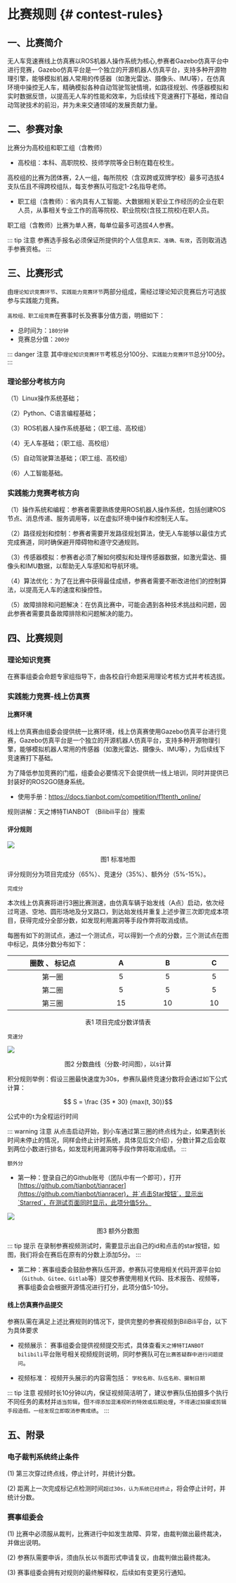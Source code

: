 # 比赛规则 {# contest-rules}

## 一、比赛简介
无人车竞速赛线上仿真赛以ROS机器人操作系统为核心,参赛者Gazebo仿真平台中进行竞赛，Gazebo仿真平台是一个独立的开源机器人仿真平台，支持多种开源物理引擎，能够模拟机器人常用的传感器（如激光雷达、摄像头、IMU等），在仿真环境中操控无人车，精确模拟各种自动驾驶驾驶情境，如路径规划、传感器模拟和实时数据反馈，以提高无人车的性能和效率，为后续线下竞速赛打下基础，推动自动驾驶技术的前沿，并为未来交通领域的发展贡献力量。

## 二、参赛对象
比赛分为高校组和职工组（含教师）

- 高校组：本科、高职院校、技师学院等全日制在籍在校生。

高校组的比赛为团体赛，2人一组，每所院校（含双跨或双牌学校）最多可选拔4支队伍且不得跨校组队，每支参赛队可指定1-2名指导老师。

- 职工组（含教师）：省内具有人工智能、大数据相关职业工作经历的企业在职人员，从事相关专业工作的高等院校、职业院校(含技工院校)在职人员。

职工组（含教师）比赛为单人赛，每单位最多可选拔4人参赛。

::: tip 注意
参赛选手报名必须保证所提供的个人信息`真实、准确、有效`，否则取消选手参赛资格。
:::

## 三、比赛形式
由`理论知识竞赛环节`、`实践能力竞赛环节`两部分组成，需经过理论知识竞赛后方可选拔参与实践能力竞赛。

`高校组、职工组竞赛`在赛事时长及赛事分值方面，明细如下：

- 总时间为：`180分钟`
- 竞赛总分值：`200分`

::: danger 注意
其中`理论知识竞赛环节`考核总分100分、`实践能力竞赛环节`总分100分。
:::

### 理论部分考核方向

（1）Linux操作系统基础；

（2）Python、C语言编程基础；

（3）ROS机器人操作系统基础；（职工组、高校组）

（4）无人车基础；（职工组、高校组）

（5）自动驾驶算法基础；（职工组、高校组）

（6）人工智能基础。

### 实践能力竞赛考核方向

（1）操作系统和编程：参赛者需要熟练使用ROS机器人操作系统，包括创建ROS节点、消息传递、服务调用等，以在虚拟环境中操作和控制无人车。

（2）路径规划和控制：参赛者需要开发路径规划算法，使无人车能够以最佳方式完成赛道，同时确保避开障碍物和遵守交通规则。

（3）传感器模拟：参赛者必须了解如何模拟和处理传感器数据，如激光雷达、摄像头和IMU数据，以帮助无人车感知和导航环境。

（4）算法优化：为了在比赛中获得最佳成绩，参赛者需要不断改进他们的控制算法，以提高无人车的速度和操控性。

（5）故障排除和问题解决：在仿真比赛中，可能会遇到各种技术挑战和问题，因此参赛者需要具备故障排除和问题解决的能力。

## 四、比赛规则

### 理论知识竞赛

在赛事组委会命题专家组指导下，由各校自行命题采用理论考核方式并考核选拔。

### 实践能力竞赛-线上仿真赛

#### 比赛环境

线上仿真赛由组委会提供统一比赛环境，线上仿真赛使用Gazebo仿真平台进行竞赛，Gazebo仿真平台是一个独立的开源机器人仿真平台，支持多种开源物理引擎，能够模拟机器人常用的传感器（如激光雷达、摄像头、IMU等），为后续线下竞速赛打下基础。

为了降低参加竞赛的门槛，组委会必要情况下会提供统一线上培训，同时并提供已封装好的ROS2GO随身系统。

- 使用手册：https://docs.tianbot.com/competition/f1tenth_online/

规则讲解：天之博特TIANBOT （Bilibili平台）搜索

#### 评分规则

![](https://tianbot-pic.oss-cn-beijing.aliyuncs.com/tianbot-pic/Tianbot-Doc202310301008327.png)

<p style="text-align:center"> 图1 标准地图 </p>

评分规则分为项目完成分（65%）、竞速分（35%）、额外分（5%-15%）。

`完成分`

本次线上仿真赛将进行3圈比赛测速，由仿真车辆于始发线（A点）启动，依次经过弯道、空地、圆形场地及分叉路口，到达始发线并重复上述步骤三次即完成本项目，获得完成分全部分数，如发现利用漏洞等手段作弊将取消成绩。

每圈有如下的测试点，通过一个测试点，可以得到一个点的分数，三个测试点在图中标记，具体分数分布如下：

| <div style="width:190px">圈数 、 标记点</div> | <div style="width:90px"> A </div> | <div style="width:90px">B</div> | <div style="width:90px">C</div>  |
|:--:|:--:|:--:|:--:|
|第一圈 | 5 | 5 | 5 |
|第二圈	| 5 | 5 | 5 |
|第三圈	| 15 | 10 | 10 |

<p style="text-align:center"> 表1 项目完成分数详情表 </p>

`竞速分`

![](https://tianbot-pic.oss-cn-beijing.aliyuncs.com/tianbot-pic/Tianbot-Doc202310301017492.png)

<p style="text-align: center"> 图2 分数曲线（分数-时间图），以s计算 </p>

积分规则举例：假设三圈最快速度为30s，参赛队最终竞速分数将会通过如下公式计算：

$$ S = \frac {35 * 30}  {max(t, 30)}$$

公式中的`t`为全程运行时间

::: warning 注意
从点击启动开始，到小车通过第三圈的终点线为止，如果遇到长时间未停止的情况，同样会终止计时系统，具体见后文介绍），分数计算之后会取到两位小数进行排名，如发现利用漏洞等手段作弊将取消成绩。
:::

`额外分`

- 第一种：登录自己的Github账号（团队中有一个即可），打开[https://github.com/tianbot/tianracer](https://github.com/tianbot/tianracer)，并`点击Star按钮`，显示出`Starred`，在测试页面同时显示，此项分值5分。

![](https://tianbot-pic.oss-cn-beijing.aliyuncs.com/tianbot-pic/Tianbot-Doc202310301021856.png)

<p style="text-align:center"> 图3 额外分数图 </p>

::: tip 提示
在录制参赛视频测试时，需要显示出自己的id和点击的star按钮，如图，我们将会在赛后在原有的分数上添加5分。
:::

- 第二种：赛事组委会鼓励参赛队伍开源，参赛队可使用相关代码开源平台如（`Github、Gitee、Gitlab`等）提交参赛使用相关代码、技术报告、视频等，赛事组委会会根据开源情况进行打分，此项分值5-10分。


#### 线上仿真赛作品提交
参赛队需在满足上述比赛规则的情况下，提供完整的参赛视频到BiliBili平台，以下为具体要求

- 视频展示：
赛事组委会提供视频提交形式，具体查看`天之博特TIANBOT bilibili`平台账号相关视频规则说明，同时参赛队可在`比赛答疑群中进行问题提问`。

- 视频标准：
视频开头展示的内容需包括： `学校名称、队伍名称、摄制日期`

::: tip 注意
视频时长10分钟以内，保证视频简洁明了，建议参赛队伍拍摄多个执行不同任务的素材并`适当剪辑`，但`不得添加混淆视听的特效或后期处理`，`不得通过拍摄或剪辑手段造假。一经发现立即取消参赛成绩`。
:::

## 五、附录

### 电子裁判系统终止条件

(1) 第三次穿过终点线，停止计时，并统计分数。

(2) 距离上一次完成标记点检测时间`超过30s，认为系统已经终止`，将会停止计时，并统计分数。

### 赛事组委会

(1) 比赛中必须服从裁判，比赛进行中如发生故障、异常，由裁判做出最终裁决，并做出说明。

(2) 参赛队需要申诉，须由队长以书面形式申请复议，由裁判做出最终裁决。

(3) 赛事组委会拥有对规则的最终解释权，后续如有变更另行通知。